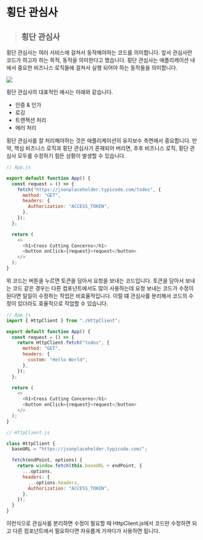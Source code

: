 # 횡단 관심사

> ## 횡단 관심사

횡단 관심사는 여러 서비스에 걸쳐서 동작해야하는 코드를 의미합니다. 앞서 관심사란 코드가 하고자 하는 목적, 동작을 의미한다고 했습니다. 횡단 관심사는 애플리케이션 내에서 중요한 비즈니스 로직들에 걸쳐서 실행 되어야 하는 동작들을 의미합니다.

![](https://github.com/JwithYOU/TIL/assets/83080505/da2be508-5a6d-42dd-af88-f960313af4ce)

횡단 관심사의 대표적인 예시는 아래와 같습니다.

- 인증 & 인가
- 로깅
- 트랜잭션 처리
- 에러 처리

횡단 관심사를 잘 처리해야하는 것은 애플리케이션의 유지보수 측면에서 중요합니다. 만약, 핵심 비즈니스 로직과 횡단 관심사가 혼재되어 버리면, 추후 비즈니스 로직, 횡단 관심사 모두를 수정하기 힘든 상황이 발생할 수 있습니다.

```js
// App.js

export default function App() {
  const request = () => {
    fetch("https://jsonplaceholder.typicode.com/todos", {
      method: "GET",
      headers: {
        Authorization: "ACCESS_TOKEN",
      },
    });
  };

  return (
    <>
      <h1>Cross Cutting Concerns</h1>
      <button onClick={request}>request</button>
    </>
  );
}
```

위 코드는 버튼을 누르면 토큰을 담아서 요청을 보내는 코드입니다. 토큰을 담아서 보내는 코드 같은 경우는 다른 컴포넌트에서도 많이 사용하는데 요청 보내는 코드가 수정이 된다면 일일이 수정하는 작업은 비효율적입니다. 이럴 떄 관심사를 분리해서 코드의 수정이 있더라도 효율적으로 작업할 수 있습니다.

```js
// App.js
import { HttpClient } from "./HttpClient";

export default function App() {
  const request = () => {
    return HttpClient.fetch("todos", {
      method: "GET",
      headers: {
        custom: "Hello World",
      },
    });
  };

  return (
    <>
      <h1>Cross Cutting Concerns</h1>
      <button onClick={request}>request</button>
    </>
  );
}
```

```js
// HttpClient.js

class HttpClient {
  baseURL = "https://jsonplaceholder.typicode.com/";

  fetch(endPoint, options) {
    return window.fetch(this.baseURL + endPoint, {
      ...options,
      headers: {
        ...options.headers,
        Authorization: "ACCESS_TOKEN",
      },
    });
  }
}
```

이런식으로 관심사를 분리하면 수정이 필요할 때 HttpClient.js에서 코드만 수정하면 되고 다른 컴포넌트에서 필요하다면 자유롭게 가져다가 사용하면 됩니다.
